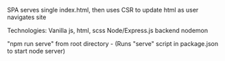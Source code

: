 SPA serves single index.html, then uses CSR to update html as user navigates site

Technologies:
Vanilla js, html, scss
Node/Express.js backend
nodemon

"npm run serve" from root directory
    - (Runs "serve" script in package.json to start node server)